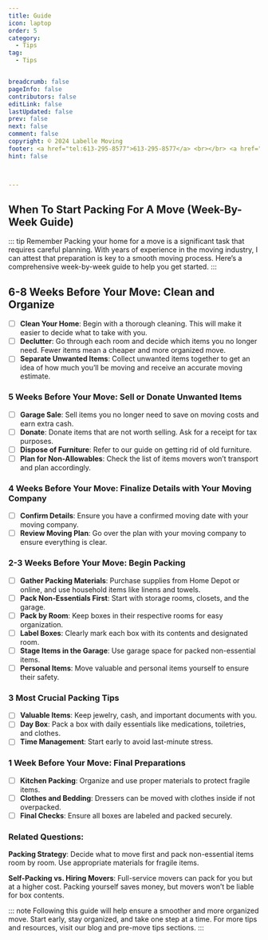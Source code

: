```yaml
---
title: Guide
icon: laptop
order: 5
category:
  - Tips
tag:
  - Tips


breadcrumb: false
pageInfo: false
contributors: false
editLink: false
lastUpdated: false
prev: false
next: false
comment: false
copyright: © 2024 Labelle Moving
footer: <a href="tel:613-295-8577">613-295-8577</a> <br></br> <a href="mailto:info@labellemoving.com">info@labellemoving.com</a>
hint: false



---
```


## When To Start Packing For A Move (Week-By-Week Guide)


::: tip Remember
Packing your home for a move is a significant task that requires careful planning. With years of experience in the moving industry, I can attest that preparation is key to a smooth moving process. Here’s a comprehensive week-by-week guide to help you get started.
:::

## 6-8 Weeks Before Your Move: Clean and Organize

- [ ] **Clean Your Home**: Begin with a thorough cleaning. This will make it easier to decide what to take with you.
- [ ] **Declutter**: Go through each room and decide which items you no longer need. Fewer items mean a cheaper and more organized move.
- [ ] **Separate Unwanted Items**: Collect unwanted items together to get an idea of how much you’ll be moving and receive an accurate moving estimate.

### 5 Weeks Before Your Move: Sell or Donate Unwanted Items

- [ ] **Garage Sale**: Sell items you no longer need to save on moving costs and earn extra cash.
- [ ] **Donate**: Donate items that are not worth selling. Ask for a receipt for tax purposes.
- [ ] **Dispose of Furniture**: Refer to our guide on getting rid of old furniture.
- [ ] **Plan for Non-Allowables**: Check the list of items movers won’t transport and plan accordingly.

### 4 Weeks Before Your Move: Finalize Details with Your Moving Company

- [ ] **Confirm Details**: Ensure you have a confirmed moving date with your moving company.
- [ ] **Review Moving Plan**: Go over the plan with your moving company to ensure everything is clear.

### 2-3 Weeks Before Your Move: Begin Packing

- [ ] **Gather Packing Materials**: Purchase supplies from Home Depot or online, and use household items like linens and towels.
- [ ] **Pack Non-Essentials First**: Start with storage rooms, closets, and the garage.
- [ ] **Pack by Room**: Keep boxes in their respective rooms for easy organization.
- [ ] **Label Boxes**: Clearly mark each box with its contents and designated room.
- [ ] **Stage Items in the Garage**: Use garage space for packed non-essential items.
- [ ] **Personal Items**: Move valuable and personal items yourself to ensure their safety.

### 3 Most Crucial Packing Tips

- [ ] **Valuable Items**: Keep jewelry, cash, and important documents with you.
- [ ] **Day Box**: Pack a box with daily essentials like medications, toiletries, and clothes.
- [ ] **Time Management**: Start early to avoid last-minute stress.

### 1 Week Before Your Move: Final Preparations

- [ ] **Kitchen Packing**: Organize and use proper materials to protect fragile items.
- [ ] **Clothes and Bedding**: Dressers can be moved with clothes inside if not overpacked.
- [ ] **Final Checks**: Ensure all boxes are labeled and packed securely.

### Related Questions:

**Packing Strategy**: Decide what to move first and pack non-essential items room by room. Use appropriate materials for fragile items.

**Self-Packing vs. Hiring Movers**: Full-service movers can pack for you but at a higher cost. Packing yourself saves money, but movers won’t be liable for box contents.

::: note
Following this guide will help ensure a smoother and more organized move. Start early, stay organized, and take one step at a time. For more tips and resources, visit our blog and pre-move tips sections.
:::
<SiteInfo
  name="UniMovers"
  desc="The Moving Process: When, Where, And How To Start Packing"
  url="https://unimovers.com/blog/a-week-by-week-guide-to-the-packing-process-when-moving-to-a-new-home/#:~:text=2-3%20Weeks%20Before%3A%20Start%20the%20packing%20process%201,all%20items%20to%20a%20staging%20or%20loading%20area"
  logo="/assets/unimover.svg"
  preview="/assets/packingbox_BG.jpg"
/>





<div class=flexbox>
<speedy></speedy>
</div>

<script setup>
import speedy from "@source/components/speedy.vue"
</script>